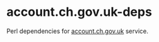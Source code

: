 # account.ch.gov.uk-deps

Perl dependencies for [account.ch.gov.uk](https://github.com/companieshouse/account.ch.gov.uk) service.


